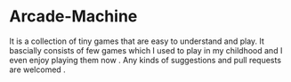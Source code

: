 # Arcade-Machine
It is a collection of tiny games that are easy to understand and play. 
It bascially consists of few games which I used to play in my childhood and I even enjoy playing them now .
Any kinds of suggestions and pull requests are welcomed .
